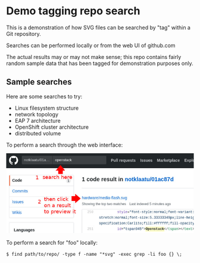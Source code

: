 # Demo tagging repo search

This is a demonstration of how SVG files can be searched by "tag" within a Git repository.

Searches can be performed locally or from the web UI of github.com

The actual results may or may not make sense; this repo contains fairly random sample data that has been tagged for demonstration purposes only.


## Sample searches

Here are some searches to try:

* Linux filesystem structure
* network topology
* EAP 7 architecture
* OpenShift cluster architecture
* distributed volume

To perform a search through the web interface:

![web search](.readme/instruction.jpg)

To perform a search for "foo" locally:

    $ find path/to/repo/ -type f -name "*svg" -exec grep -li foo {} \;